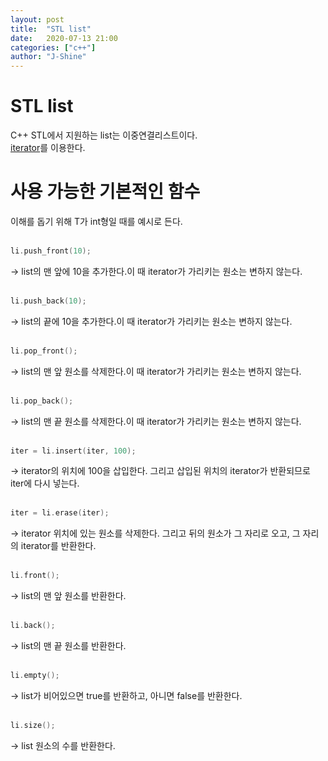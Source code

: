```yaml
---
layout: post
title:  "STL list"
date:   2020-07-13 21:00
categories: ["c++"]
author: "J-Shine"
---
```


# STL list
C++ STL에서 지원하는 list<T>는 이중연결리스트이다.<br>
[iterator]()를 이용한다.<br>

# 사용 가능한 기본적인 함수
이해를 돕기 위해 T가 int형일 때를 예시로 든다.<br><br>

```c++  
li.push_front(10);
```
-> list의 맨 앞에 10을 추가한다.이 때 iterator가 가리키는 원소는 변하지 않는다.<br><br> 

```c++  
li.push_back(10);
```
-> list의 끝에 10을 추가한다.이 때 iterator가 가리키는 원소는 변하지 않는다.<br><br> 
```c++  
li.pop_front();
```
-> list의 맨 앞 원소를 삭제한다.이 때 iterator가 가리키는 원소는 변하지 않는다.<br><br> 
```c++  
li.pop_back();
```
-> list의 맨 끝 원소를 삭제한다.이 때 iterator가 가리키는 원소는 변하지 않는다.<br><br> 
```c++  
iter = li.insert(iter, 100);
```
-> iterator의 위치에 100을 삽입한다. 그리고 삽입된 위치의 iterator가 반환되므로 iter에 다시 넣는다.<br><br>
```c++  
iter = li.erase(iter);
```
-> iterator 위치에 있는 원소를 삭제한다. 그리고 뒤의 원소가 그 자리로 오고, 그 자리의 iterator를 반환한다.<br><br>

```c++  
li.front();
```
-> list의 맨 앞 원소를 반환한다.<br><br>

```c++  
li.back();
```
-> list의 맨 끝 원소를 반환한다.<br><br>

```c++  
li.empty();
```
-> list가 비어있으면 true를 반환하고, 아니면 false를 반환한다.<br><br>

```c++  
li.size();
```
-> list 원소의 수를 반환한다.<br><br>
